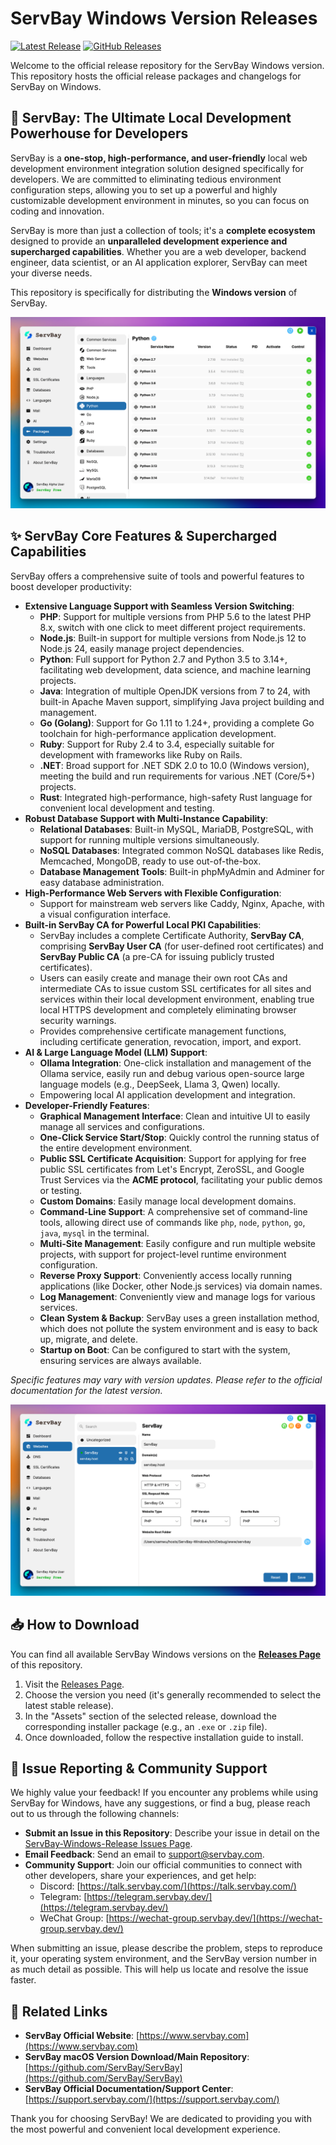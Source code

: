 # ServBay Windows Version Releases

[![Latest Release](https://img.shields.io/github/v/release/ServBay/ServBay-Windows-Release?display_name=tag&sort=semver&label=Latest%20Release)](https://github.com/ServBay/ServBay-Windows-Release/releases/latest)
[![GitHub Releases](https://img.shields.io/github/downloads/ServBay/ServBay-Windows-Release/total?label=Total%20Downloads)](https://github.com/ServBay/ServBay-Windows-Release/releases)

Welcome to the official release repository for the ServBay Windows version. This repository hosts the official release packages and changelogs for ServBay on Windows.

## 🚀 ServBay: The Ultimate Local Development Powerhouse for Developers

ServBay is a **one-stop, high-performance, and user-friendly** local web development environment integration solution designed specifically for developers. We are committed to eliminating tedious environment configuration steps, allowing you to set up a powerful and highly customizable development environment in minutes, so you can focus on coding and innovation.

ServBay is more than just a collection of tools; it's a **complete ecosystem** designed to provide an **unparalleled development experience and supercharged capabilities**. Whether you are a web developer, backend engineer, data scientist, or an AI application explorer, ServBay can meet your diverse needs.

This repository is specifically for distributing the **Windows version** of ServBay.

![ServBay Windows version screenshot: Softwares](screenshots/softwares.png)

## ✨ ServBay Core Features & Supercharged Capabilities

ServBay offers a comprehensive suite of tools and powerful features to boost developer productivity:

*   **Extensive Language Support with Seamless Version Switching**:
    *   **PHP**: Support for multiple versions from PHP 5.6 to the latest PHP 8.x, switch with one click to meet different project requirements.
    *   **Node.js**: Built-in support for multiple versions from Node.js 12 to Node.js 24, easily manage project dependencies.
    *   **Python**: Full support for Python 2.7 and Python 3.5 to 3.14+, facilitating web development, data science, and machine learning projects.
    *   **Java**: Integration of multiple OpenJDK versions from 7 to 24, with built-in Apache Maven support, simplifying Java project building and management.
    *   **Go (Golang)**: Support for Go 1.11 to 1.24+, providing a complete Go toolchain for high-performance application development.
    *   **Ruby**: Support for Ruby 2.4 to 3.4, especially suitable for development with frameworks like Ruby on Rails.
    *   **.NET**: Broad support for .NET SDK 2.0 to 10.0 (Windows version), meeting the build and run requirements for various .NET (Core/5+) projects.
    *   **Rust**: Integrated high-performance, high-safety Rust language for convenient local development and testing.
*   **Robust Database Support with Multi-Instance Capability**:
    *   **Relational Databases**: Built-in MySQL, MariaDB, PostgreSQL, with support for running multiple versions simultaneously.
    *   **NoSQL Databases**: Integrated common NoSQL databases like Redis, Memcached, MongoDB, ready to use out-of-the-box.
    *   **Database Management Tools**: Built-in phpMyAdmin and Adminer for easy database administration.
*   **High-Performance Web Servers with Flexible Configuration**:
    *   Support for mainstream web servers like Caddy, Nginx, Apache, with a visual configuration interface.
*   **Built-in ServBay CA for Powerful Local PKI Capabilities**:
    *   ServBay includes a complete Certificate Authority, **ServBay CA**, comprising **ServBay User CA** (for user-defined root certificates) and **ServBay Public CA** (a pre-CA for issuing publicly trusted certificates).
    *   Users can easily create and manage their own root CAs and intermediate CAs to issue custom SSL certificates for all sites and services within their local development environment, enabling true local HTTPS development and completely eliminating browser security warnings.
    *   Provides comprehensive certificate management functions, including certificate generation, revocation, import, and export.
*   **AI & Large Language Model (LLM) Support**:
    *   **Ollama Integration**: One-click installation and management of the Ollama service, easily run and debug various open-source large language models (e.g., DeepSeek, Llama 3, Qwen) locally.
    *   Empowering local AI application development and integration.
*   **Developer-Friendly Features**:
    *   **Graphical Management Interface**: Clean and intuitive UI to easily manage all services and configurations.
    *   **One-Click Service Start/Stop**: Quickly control the running status of the entire development environment.
    *   **Public SSL Certificate Acquisition**: Support for applying for free public SSL certificates from Let's Encrypt, ZeroSSL, and Google Trust Services via the **ACME protocol**, facilitating your public demos or testing.
    *   **Custom Domains**: Easily manage local development domains.
    *   **Command-Line Support**: A comprehensive set of command-line tools, allowing direct use of commands like `php`, `node`, `python`, `go`, `java`, `mysql` in the terminal.
    *   **Multi-Site Management**: Easily configure and run multiple website projects, with support for project-level runtime environment configuration.
    *   **Reverse Proxy Support**: Conveniently access locally running applications (like Docker, other Node.js services) via domain names.
    *   **Log Management**: Conveniently view and manage logs for various services.
    *   **Clean System & Backup**: ServBay uses a green installation method, which does not pollute the system environment and is easy to back up, migrate, and delete.
    *   **Startup on Boot**: Can be configured to start with the system, ensuring services are always available.

*Specific features may vary with version updates. Please refer to the official documentation for the latest version.*


![ServBay Windows version screenshot: Website](screenshots/website.png)


## 📥 How to Download

You can find all available ServBay Windows versions on the **[Releases Page](https://github.com/ServBay/ServBay-Windows-Release/releases)** of this repository.

1.  Visit the [Releases Page](https://github.com/ServBay/ServBay-Windows-Release/releases).
2.  Choose the version you need (it's generally recommended to select the latest stable release).
3.  In the "Assets" section of the selected release, download the corresponding installer package (e.g., an `.exe` or `.zip` file).
4.  Once downloaded, follow the respective installation guide to install.

## 💬 Issue Reporting & Community Support

We highly value your feedback! If you encounter any problems while using ServBay for Windows, have any suggestions, or find a bug, please reach out to us through the following channels:

*   **Submit an Issue in this Repository**: Describe your issue in detail on the [ServBay-Windows-Release Issues Page](https://github.com/ServBay/ServBay-Windows-Release/issues).
*   **Email Feedback**: Send an email to [support@servbay.com](mailto:support@servbay.com).
*   **Community Support**: Join our official communities to connect with other developers, share your experiences, and get help:
    *   Discord: [https://talk.servbay.com/](https://talk.servbay.com/)
    *   Telegram: [https://telegram.servbay.dev/](https://telegram.servbay.dev/)
    *   WeChat Group: [https://wechat-group.servbay.dev/](https://wechat-group.servbay.dev/)

When submitting an issue, please describe the problem, steps to reproduce it, your operating system environment, and the ServBay version number in as much detail as possible. This will help us locate and resolve the issue faster.

## 🔗 Related Links

*   **ServBay Official Website**: [https://www.servbay.com](https://www.servbay.com)
*   **ServBay macOS Version Download/Main Repository**: [https://github.com/ServBay/ServBay](https://github.com/ServBay/ServBay)
*   **ServBay Official Documentation/Support Center**: [https://support.servbay.com/](https://support.servbay.com/)

Thank you for choosing ServBay! We are dedicated to providing you with the most powerful and convenient local development experience.
